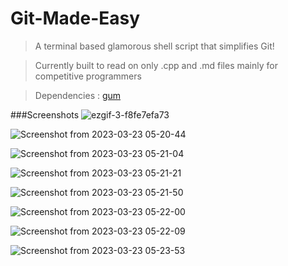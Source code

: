 # Git-Made-Easy
>A terminal based glamorous shell script that simplifies Git!

>Currently built to read on only .cpp and .md files mainly for competitive programmers

>Dependencies : [gum](https://github.com/charmbracelet/gum "Github: charmbracelet/gum")


###Screenshots
![ezgif-3-f8fe7efa73](https://user-images.githubusercontent.com/90480489/226985361-f4167fd7-49d2-4a5c-8a51-88946c4f8137.gif)

![Screenshot from 2023-03-23 05-20-44](https://user-images.githubusercontent.com/90480489/227066607-2f969355-1e74-4c4a-bd56-b1b9bc51a5b0.png)

![Screenshot from 2023-03-23 05-21-04](https://user-images.githubusercontent.com/90480489/227066622-983e65d9-19d6-4871-94e7-d666861c1cdb.png)

![Screenshot from 2023-03-23 05-21-21](https://user-images.githubusercontent.com/90480489/227066631-f1f3e069-1aa5-4c7f-91dd-62e30a4ec70d.png)

![Screenshot from 2023-03-23 05-21-50](https://user-images.githubusercontent.com/90480489/227066638-359f4290-e48e-49e6-80e6-7ce65173bdc0.png)

![Screenshot from 2023-03-23 05-22-00](https://user-images.githubusercontent.com/90480489/227066647-a8b005b3-6511-4cf4-8528-e114c178caa3.png)

![Screenshot from 2023-03-23 05-22-09](https://user-images.githubusercontent.com/90480489/227066654-6e2b381c-05a3-453c-8423-c534f85f0351.png)

![Screenshot from 2023-03-23 05-23-53](https://user-images.githubusercontent.com/90480489/227066662-7a20df11-b87e-4dee-8df7-b3e81621f870.png)
